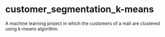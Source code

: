 # customer_segmentation_k-means
A machine learning project in which the customers of a mall are clustered using k-means algorithm.
